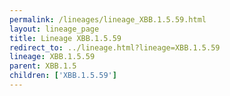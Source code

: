 ```yaml
---
permalink: /lineages/lineage_XBB.1.5.59.html
layout: lineage_page
title: Lineage XBB.1.5.59
redirect_to: ../lineage.html?lineage=XBB.1.5.59
lineage: XBB.1.5.59
parent: XBB.1.5
children: ['XBB.1.5.59']
---
```

